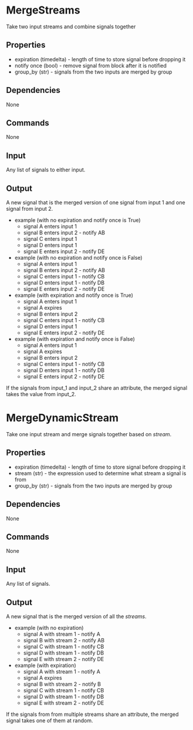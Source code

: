 MergeStreams
============

Take two input streams and combine signals together

Properties
----------
- expiration (timedelta) - length of time to store signal before dropping it
- notify once (bool) - remove signal from block after it is notified
- group\_by (str) - signals from the two inputs are merged by group

Dependencies
------------
None

Commands
--------
None

Input
-----
Any list of signals to either input.

Output
------
A new signal that is the merged version of one signal from input 1 and one signal from input 2.

- example (with no expiration and notify once is True)
  - signal A enters input 1
  - signal B enters input 2 - notify AB
  - signal C enters input 1
  - signal D enters input 1
  - signal E enters input 2 - notify DE
- example (with no expiration and notify once is False)
  - signal A enters input 1
  - signal B enters input 2 - notify AB
  - signal C enters input 1 - notify CB
  - signal D enters input 1 - notify DB
  - signal E enters input 2 - notify DE
- example (with expiration and notify once is True)
  - signal A enters input 1
  - signal A expires
  - signal B enters input 2
  - signal C enters input 1 - notify CB
  - signal D enters input 1
  - signal E enters input 2 - notify DE
- example (with expiration and notify once is False)
  - signal A enters input 1
  - signal A expires
  - signal B enters input 2
  - signal C enters input 1 - notify CB
  - signal D enters input 1 - notify DB
  - signal E enters input 2 - notify DE

If the signals from input\_1 and input\_2 share an attribute, the merged signal takes the value from input\_2.

MergeDynamicStream
==================

Take one input stream and merge signals together based on *stream*.

Properties
----------
- expiration (timedelta) - length of time to store signal before dropping it
- stream (str) - the expression used to determine what stream a signal is from
- group\_by (str) - signals from the two inputs are merged by group

Dependencies
------------
None

Commands
--------
None

Input
-----
Any list of signals.

Output
------
A new signal that is the merged version of all the *streams*.

- example (with no expiration)
  - signal A with stream 1 - notify A
  - signal B with stream 2 - notify AB
  - signal C with stream 1 - notify CB
  - signal D with stream 1 - notify DB
  - signal E with stream 2 - notify DE
- example (with expiration)
  - signal A with stream 1 - notify A
  - signal A expires
  - signal B with stream 2 - notify B
  - signal C with stream 1 - notify CB
  - signal D with stream 1 - notify DB
  - signal E with stream 2 - notify DE

If the signals from from multiple streams share an attribute, the merged signal takes one of them at random.
